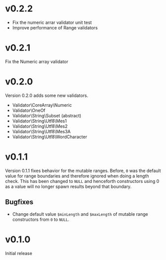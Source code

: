 # v0.2.2

- Fix the numeric arrar validator unit test
- Improve performance of Range validators

# v0.2.1

Fix the Numeric array validator

# v0.2.0

Version 0.2.0 adds some new validators.

- Validator\CoreArray\Numeric
- Validator\OneOf
- Validator\String\Subset (abstract)
- Validator\String\Utf8\Mes1
- Validator\String\Utf8\Mes2
- Validator\String\Utf8\Mes3A
- Validator\String\Utf8\WordCharacter

# v0.1.1

Version 0.1.1 fixes behavior for the mutable ranges. Before, `0` was the default value
for range boundaries and therefore ignored when doing a length check.
This has been changed to `NULL` and henceforth constructors using 0 as a value will no
longer spawn results beyond that boundary.

## Bugfixes
- Change default value `$minLength` and `$maxLength` of mutable range constructors from
  `0` to `NULL`.

# v0.1.0

Initial release
